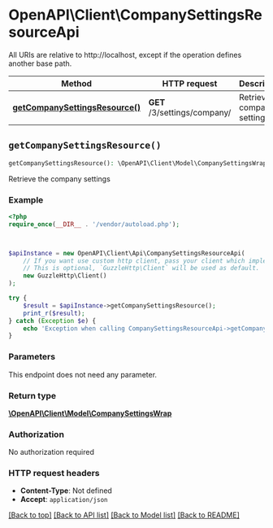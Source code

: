 # OpenAPI\Client\CompanySettingsResourceApi

All URIs are relative to http://localhost, except if the operation defines another base path.

| Method | HTTP request | Description |
| ------------- | ------------- | ------------- |
| [**getCompanySettingsResource()**](CompanySettingsResourceApi.md#getCompanySettingsResource) | **GET** /3/settings/company/ | Retrieve the company settings |


## `getCompanySettingsResource()`

```php
getCompanySettingsResource(): \OpenAPI\Client\Model\CompanySettingsWrap
```

Retrieve the company settings

### Example

```php
<?php
require_once(__DIR__ . '/vendor/autoload.php');



$apiInstance = new OpenAPI\Client\Api\CompanySettingsResourceApi(
    // If you want use custom http client, pass your client which implements `GuzzleHttp\ClientInterface`.
    // This is optional, `GuzzleHttp\Client` will be used as default.
    new GuzzleHttp\Client()
);

try {
    $result = $apiInstance->getCompanySettingsResource();
    print_r($result);
} catch (Exception $e) {
    echo 'Exception when calling CompanySettingsResourceApi->getCompanySettingsResource: ', $e->getMessage(), PHP_EOL;
}
```

### Parameters

This endpoint does not need any parameter.

### Return type

[**\OpenAPI\Client\Model\CompanySettingsWrap**](../Model/CompanySettingsWrap.md)

### Authorization

No authorization required

### HTTP request headers

- **Content-Type**: Not defined
- **Accept**: `application/json`

[[Back to top]](#) [[Back to API list]](../../README.md#endpoints)
[[Back to Model list]](../../README.md#models)
[[Back to README]](../../README.md)
